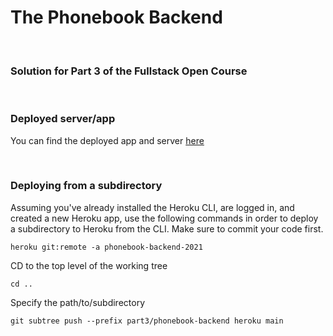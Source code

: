 # The Phonebook Backend
<br />

### Solution for Part 3 of the Fullstack Open Course
<br />

### Deployed server/app

You can find the deployed app and server [here](https://phonebook-backend-2021.herokuapp.com/)

<br />

### Deploying from a subdirectory
Assuming you've already installed the Heroku CLI, are logged in, and created a new Heroku app, use the following commands in order to deploy a subdirectory to Heroku from the CLI. Make sure to commit your code first.
<br />


```
heroku git:remote -a phonebook-backend-2021
```
CD to the top level of the working tree
```
cd ..
```
Specify the path/to/subdirectory
```
git subtree push --prefix part3/phonebook-backend heroku main
```